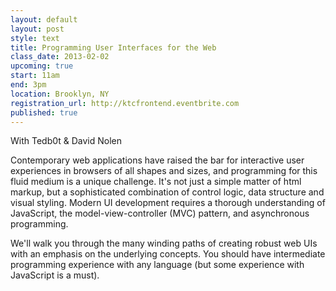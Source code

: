 ```yaml
---
layout: default
layout: post
style: text
title: Programming User Interfaces for the Web
class_date: 2013-02-02
upcoming: true
start: 11am
end: 3pm
location: Brooklyn, NY
registration_url: http://ktcfrontend.eventbrite.com
published: true
---
```


With Tedb0t & David Nolen

Contemporary web applications have raised the bar for interactive user experiences in browsers of all shapes and sizes, and programming for this fluid medium is a unique challenge. It's not just a simple matter of html markup, but a sophisticated combination of control logic, data structure and visual styling. Modern UI development requires a thorough understanding of JavaScript, the model-view-controller (MVC) pattern, and asynchronous programming.

We'll walk you through the many winding paths of creating robust web UIs with an emphasis on the underlying concepts. You should have intermediate programming experience with any language (but some experience with JavaScript is a must).